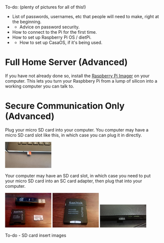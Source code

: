 To-do: 
(plenty of pictures for all of this!)
- List of passwords, usernames, etc that people will need to make, right at the beginning. 
- - Advice on password security.
- How to connect to the Pi for the first time.
- How to set up Raspberry Pi OS / dietPi.
- - How to set up CasaOS, if it's being used.

# __Full Home Server (Advanced)__

If you have not already done so, install the [Raspberry Pi Imager](https://github.com/MythicAptronym/Locus-Server/blob/7ad735253776f07ade66aeaa48de0d57d2be70cf/Software_Repository/Raspberry_Pi_Imager.md) on your computer. This lets you turn your Raspbbery Pi from a lump of silicon into a working computer you can talk to.



# __Secure Communication Only (Advanced)__

Plug your micro SD card into your computer. You computer may have a micro SD card slot like this, in which case you can plug it in directly. 

<img src="https://github.com/MythicAptronym/Locus-Server/blob/16e93ef8ea23f6b46f764a9f70ee9497db466a13/Media_Repository/micro_SD_Card_micro-SD-slot.jpeg" alt="micro SD card in slot" title="micro SD card in slot" width="30%"/> 

Your computer may have an SD card slot, in which case you need to put your micro SD card into an SC card adapter, then plug that into your computer.

<img src="https://github.com/MythicAptronym/Locus-Server/blob/3ebb0cc1adaa820192d872107ace30abda49b7ce/Media_Repository/SD_card_stuff.jpg" alt="micro SD card with SD card adapater and USB adapter" title="micro SD card with SD card adapater and USB adapter" width="30%"/> <img src="https://github.com/MythicAptronym/Locus-Server/blob/16e93ef8ea23f6b46f764a9f70ee9497db466a13/Media_Repository/micro_SD_card_in_SD_card_adapter.jpg" alt="micro SD card in SC card adapter" title="micro SD card in SC card adapter" width="30%"/> <img src="https://github.com/MythicAptronym/Locus-Server/blob/1270703f2e8795255c61a9fe7140c78e99cc8775/Media_Repository/micro_SD_card_SD-slot.jpg" alt="SD card adapter in slot" title="SD card adapter in slot" width="30%"/> 



To-do - SD card insert images

